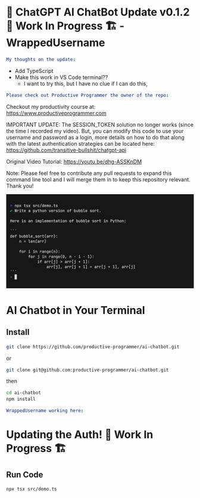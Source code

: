 # 🤖 ChatGPT AI ChatBot Update v0.1.2 🚧 Work In Progress 🏗 - WrappedUsername

```yml
My thoughts on the update:
```
- Add TypeScript
- Make this work in VS Code terminal?? 
   - I want to try this, but I have no clue if I can do this,

```yml
Please check out Productive Programmer the owner of the repo:
```

Checkout my productivity course at: https://www.productiveprogrammer.com

IMPORTANT UPDATE: The SESSION_TOKEN solution no longer works (since the time I recorded my video). But, you can modify this code to use your username and password as a login, more details on how to do that along with the latest authentication strategies can be located here: https://github.com/transitive-bullshit/chatgpt-api 

Original Video Tutorial: https://youtu.be/dhg-ASSKnDM

Note: Please feel free to contribute any pull requests to expand this command line tool and I will merge them in to keep this repository relevant. Thank you!

![AI Chatbot Demo](media/demo.gif)

# AI Chatbot in Your Terminal

## Install

```bash
git clone https://github.com/productive-programmer/ai-chatbot.git
```
or
```bash
git clone git@github.com:productive-programmer/ai-chatbot.git
```

then

```bash
cd ai-chatbot
npm install
```

~~~yml
WrappedUsername working here:
~~~~

# Updating the Auth! 🚧 Work In Progress 🏗

## Run Code
```bash
npx tsx src/demo.ts
```
